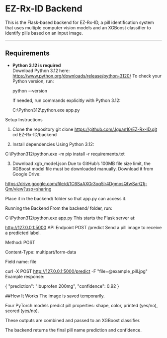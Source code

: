 # EZ-Rx-ID Backend

This is the Flask-based backend for EZ-Rx-ID, a pill identification system that uses multiple computer vision models and an XGBoost classifier to identify pills based on an input image.

---

## Requirements

- **Python 3.12 is required**  
  Download Python 3.12 here: https://www.python.org/downloads/release/python-3120/
  To check your Python version, run:

  python --version
  
  If needed, run commands explicitly with Python 3.12:
  
  C:\Python312\python.exe app.py

Setup Instructions
1. Clone the repository
git clone https://github.com/Jguan10/EZ-Rx-ID.git
cd EZ-Rx-ID/backend

2. Install dependencies
Using Python 3.12:

C:\Python312\python.exe -m pip install -r requirements.txt

3. Download xgb_model.json
Due to GitHub’s 100MB file size limit, the XGBoost model file must be downloaded manually.
Download it from Google Drive:

https://drive.google.com/file/d/1C6SaAXGr3oq5lr4DgmosQfwSarQ1j-Qm/view?usp=sharing

Place it in the backend/ folder so that app.py can access it.

Running the Backend
From the backend/ folder, run:

C:\Python312\python.exe app.py
This starts the Flask server at:

http://127.0.0.1:5000
API Endpoint
POST /predict
Send a pill image to receive a predicted label.

Method: POST

Content-Type: multipart/form-data

Field name: file

curl -X POST http://127.0.0.1:5000/predict -F "file=@example_pill.jpg"
Example response:

{
  "prediction": "Ibuprofen 200mg",
  "confidence": 0.92
}

##How It Works
The image is saved temporarily.

Four PyTorch models predict pill properties: shape, color, printed (yes/no), scored (yes/no).

These outputs are combined and passed to an XGBoost classifier.

The backend returns the final pill name prediction and confidence.

